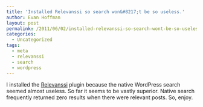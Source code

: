 ```yaml
---
title: 'Installed Relevanssi so search won&#8217;t be so useless.'
author: Evan Hoffman
layout: post
permalink: /2011/06/02/installed-relevanssi-so-search-wont-be-so-useless/
categories:
  - Uncategorized
tags:
  - meta
  - relevanssi
  - search
  - wordpress
---
```

I installed the <a href="http://wordpress.org/extend/plugins/relevanssi/" onclick="_gaq.push(['_trackEvent', 'outbound-article', 'http://wordpress.org/extend/plugins/relevanssi/', 'Relevanssi']);" >Relevanssi</a> plugin because the native WordPress search seemed almost useless. So far it seems to be vastly superior. Native search frequently returned zero results when there were relevant posts. So, enjoy.